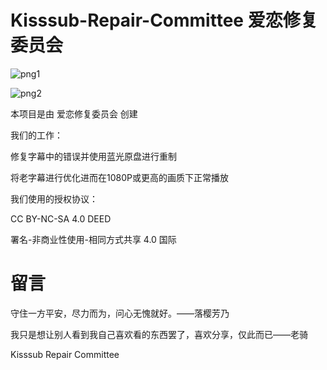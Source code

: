 # Kisssub-Repair-Committee 爱恋修复委员会
![png1](https://s3.bmp.ovh/imgs/2024/05/17/2c0dc50448722254.png)

![png2](https://s3.bmp.ovh/imgs/2024/05/17/eb8d8149be8174b0.png)

本项目是由 爱恋修复委员会 创建

我们的工作：

修复字幕中的错误并使用蓝光原盘进行重制

将老字幕进行优化进而在1080P或更高的画质下正常播放

我们使用的授权协议：

CC BY-NC-SA 4.0 DEED

署名-非商业性使用-相同方式共享 4.0 国际


# 留言

守住一方平安，尽力而为，问心无愧就好。——落樱芳乃

我只是想让别人看到我自己喜欢看的东西罢了，喜欢分享，仅此而已——老骑

Kisssub Repair Committee
